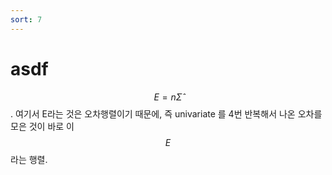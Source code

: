 ```yaml
---
sort: 7
---
```


# asdf







$$ E=n \hat \Sigma $$. 여기서 E라는 것은 오차행렬이기 때문에, 즉 univariate 를 4번 반복해서 나온 오차를 모은 것이 바로 이 $$E$$라는 행렬.